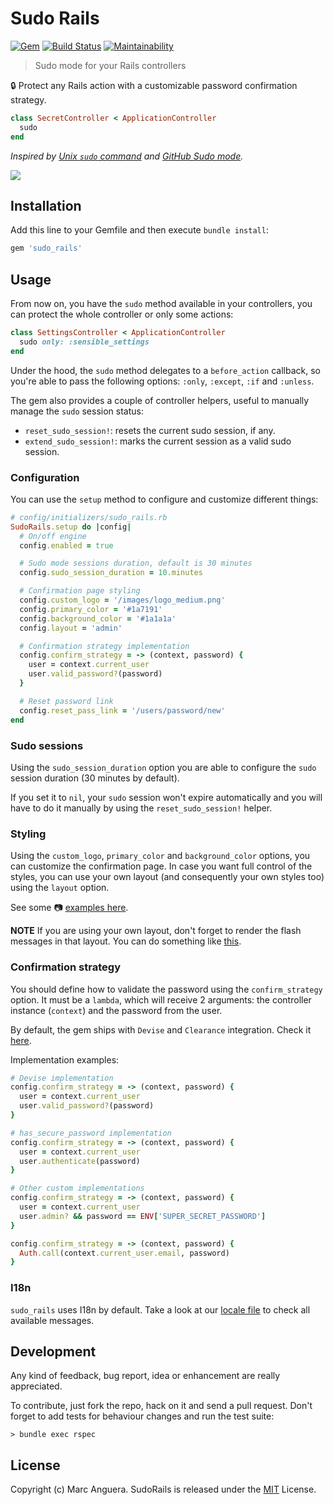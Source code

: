 # Sudo Rails

[![Gem](https://img.shields.io/gem/v/sudo_rails.svg?style=flat-square)](https://rubygems.org/gems/sudo_rails)
[![Build Status](https://github.com/markets/sudo_rails/workflows/CI/badge.svg)](https://github.com/markets/sudo_rails/actions)
[![Maintainability](https://api.codeclimate.com/v1/badges/322350adc7ab052beccb/maintainability)](https://codeclimate.com/github/markets/sudo_rails/maintainability)

> Sudo mode for your Rails controllers

:lock: Protect any Rails action with a customizable password confirmation strategy.

```ruby
class SecretController < ApplicationController
  sudo
end
```

*Inspired by [Unix `sudo` command](https://en.wikipedia.org/wiki/Sudo) and [GitHub Sudo mode](https://help.github.com/en/articles/sudo-mode).*

![](support/images/cover.png)

## Installation

Add this line to your Gemfile and then execute `bundle install`:

```ruby
gem 'sudo_rails'
```

## Usage

From now on, you have the `sudo` method available in your controllers, you can protect the whole controller or only some actions:

```ruby
class SettingsController < ApplicationController
  sudo only: :sensible_settings
end
```

Under the hood, the `sudo` method delegates to a `before_action` callback, so you're able to pass the following options: `:only`, `:except`, `:if` and `:unless`.

The gem also provides a couple of controller helpers, useful to manually manage the `sudo` session status:

- `reset_sudo_session!`: resets the current sudo session, if any.
- `extend_sudo_session!`: marks the current session as a valid sudo session.

### Configuration

You can use the `setup` method to configure and customize different things:

```ruby
# config/initializers/sudo_rails.rb
SudoRails.setup do |config|
  # On/off engine
  config.enabled = true

  # Sudo mode sessions duration, default is 30 minutes
  config.sudo_session_duration = 10.minutes

  # Confirmation page styling
  config.custom_logo = '/images/logo_medium.png'
  config.primary_color = '#1a7191'
  config.background_color = '#1a1a1a'
  config.layout = 'admin'

  # Confirmation strategy implementation
  config.confirm_strategy = -> (context, password) {
    user = context.current_user
    user.valid_password?(password)
  }

  # Reset password link
  config.reset_pass_link = '/users/password/new'
end
```

### Sudo sessions

Using the `sudo_session_duration` option you are able to configure the `sudo` session duration (30 minutes by default).

If you set it to `nil`, your `sudo` session won't expire automatically and you will have to do it manually by using the `reset_sudo_session!` helper.

### Styling

Using the `custom_logo`, `primary_color` and `background_color` options, you can customize the confirmation page. In case you want full control of the styles, you can use your own layout (and consequently your own styles too) using the `layout` option.

See some :camera: [examples here](support/images/examples/).

**NOTE** If you are using your own layout, don't forget to render the flash messages in that layout. You can do something like [this](app/views/sudo_rails/_flash_alert.html.erb).

### Confirmation strategy

You should define how to validate the password using the `confirm_strategy` option. It must be a `lambda`, which will receive 2 arguments: the controller instance (`context`) and the password from the user.

By default, the gem ships with `Devise` and `Clearance` integration. Check it [here](lib/sudo_rails/integrations/).

Implementation examples:

```ruby
# Devise implementation
config.confirm_strategy = -> (context, password) {
  user = context.current_user
  user.valid_password?(password)
}

# has_secure_password implementation
config.confirm_strategy = -> (context, password) {
  user = context.current_user
  user.authenticate(password)
}

# Other custom implementations
config.confirm_strategy = -> (context, password) {
  user = context.current_user
  user.admin? && password == ENV['SUPER_SECRET_PASSWORD']
}

config.confirm_strategy = -> (context, password) {
  Auth.call(context.current_user.email, password)
}
```

### I18n

`sudo_rails` uses I18n by default. Take a look at our [locale file](config/locales/en.yml) to check all available messages.

## Development

Any kind of feedback, bug report, idea or enhancement are really appreciated.

To contribute, just fork the repo, hack on it and send a pull request. Don't forget to add tests for behaviour changes and run the test suite:

    > bundle exec rspec

## License

Copyright (c) Marc Anguera. SudoRails is released under the [MIT](LICENSE) License.
